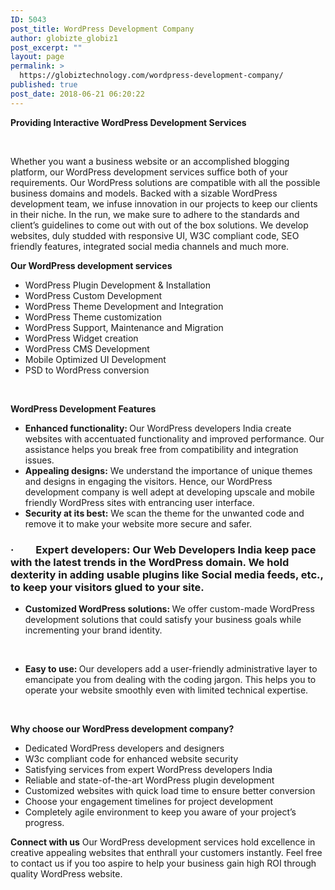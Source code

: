 ```yaml
---
ID: 5043
post_title: WordPress Development Company
author: globizte_globiz1
post_excerpt: ""
layout: page
permalink: >
  https://globiztechnology.com/wordpress-development-company/
published: true
post_date: 2018-06-21 06:20:22
---
```

<strong>Providing Interactive WordPress Development Services</strong>

&nbsp;

Whether you want a business website or an accomplished blogging platform, our WordPress development services suffice both of your requirements. Our WordPress solutions are compatible with all the possible business domains and models. Backed with a sizable WordPress development team, we infuse innovation in our projects to keep our clients in their niche. In the run, we make sure to adhere to the standards and client’s guidelines to come out with out of the box solutions. We develop websites, duly studded with responsive UI, W3C compliant code, SEO friendly features, integrated social media channels and much more.

<strong>Our WordPress development services</strong>
<ul>
 	<li>WordPress Plugin Development &amp; Installation</li>
 	<li>WordPress Custom Development</li>
 	<li>WordPress Theme Development and Integration</li>
 	<li>WordPress Theme customization</li>
 	<li>WordPress Support, Maintenance and Migration</li>
 	<li>WordPress Widget creation</li>
 	<li>WordPress CMS Development</li>
 	<li>Mobile Optimized UI Development</li>
 	<li>PSD to WordPress conversion</li>
</ul>
&nbsp;

<strong>WordPress Development Features</strong>
<ul>
 	<li><strong>Enhanced functionality: </strong>Our WordPress developers India create websites with accentuated functionality and improved performance. Our assistance helps you break free from compatibility and integration issues.</li>
 	<li><strong>Appealing designs:</strong> We understand the importance of unique themes and designs in engaging the visitors. Hence, our WordPress development company is well adept at developing upscale and mobile friendly WordPress sites with entrancing user interface.</li>
 	<li><strong>Security at its best:</strong> We scan the theme for the unwanted code and remove it to make your website more secure and safer.</li>
</ul>
<h3>·         Expert developers: Our Web Developers India keep pace with the latest trends in the WordPress domain. We hold dexterity in adding usable plugins like Social media feeds, etc., to keep your visitors glued to your site.</h3>
<ul>
 	<li><strong>Customized WordPress solutions: </strong>We offer custom-made WordPress development solutions that could satisfy your business goals while incrementing your brand identity.</li>
</ul>
&nbsp;
<ul>
 	<li><strong>Easy to use: </strong>Our developers add a user-friendly administrative layer to emancipate you from dealing with the coding jargon. This helps you to operate your website smoothly even with limited technical expertise.</li>
</ul>
&nbsp;

<strong>Why choose our WordPress development company?</strong>
<ul>
 	<li>Dedicated WordPress developers and designers</li>
 	<li>W3c compliant code for enhanced website security</li>
 	<li>Satisfying services from expert WordPress developers India</li>
 	<li>Reliable and state-of-the-art WordPress plugin development</li>
 	<li>Customized websites with quick load time to ensure better conversion</li>
 	<li>Choose your engagement timelines for project development</li>
 	<li>Completely agile environment to keep you aware of your project’s progress.</li>
</ul>
<strong>Connect with us</strong>
Our WordPress development services hold excellence in creative appealing websites that enthrall your customers instantly. Feel free to contact us if you too aspire to help your business gain high ROI through quality WordPress website.